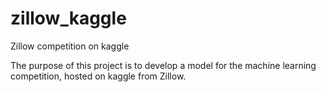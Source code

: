 # zillow_kaggle
Zillow competition on kaggle

The purpose of this project is to develop a model
for the machine learning competition, hosted on
kaggle from Zillow.
